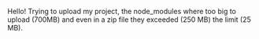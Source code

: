 Hello! Trying to upload my project, the node_modules where too big to upload (700MB) and even in a zip file they exceeded (250 MB) the limit (25 MB). 
